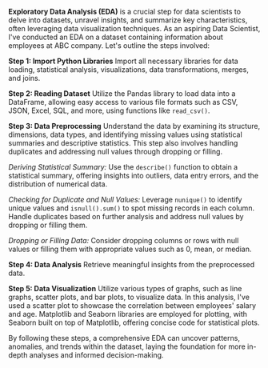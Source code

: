 ****Exploratory Data Analysis (EDA)**** is a crucial step for data scientists to delve into datasets, unravel insights, and summarize key characteristics, often leveraging data visualization techniques. As an aspiring Data Scientist, I've conducted an EDA on a dataset containing information about employees at ABC company. Let's outline the steps involved:

**Step 1: Import Python Libraries**
Import all necessary libraries for data loading, statistical analysis, visualizations, data transformations, merges, and joins.

**Step 2: Reading Dataset**
Utilize the Pandas library to load data into a DataFrame, allowing easy access to various file formats such as CSV, JSON, Excel, SQL, and more, using functions like `read_csv()`.

**Step 3: Data Preprocessing**
Understand the data by examining its structure, dimensions, data types, and identifying missing values using statistical summaries and descriptive statistics. This step also involves handling duplicates and addressing null values through dropping or filling.

*Deriving Statistical Summary:*
Use the `describe()` function to obtain a statistical summary, offering insights into outliers, data entry errors, and the distribution of numerical data.

*Checking for Duplicate and Null Values:*
Leverage `nunique()` to identify unique values and `isnull().sum()` to spot missing records in each column. Handle duplicates based on further analysis and address null values by dropping or filling them.

*Dropping or Filling Data:*
Consider dropping columns or rows with null values or filling them with appropriate values such as 0, mean, or median.

**Step 4: Data Analysis**
Retrieve meaningful insights from the preprocessed data.

**Step 5: Data Visualization**
Utilize various types of graphs, such as line graphs, scatter plots, and bar plots, to visualize data. In this analysis, I've used a scatter plot to showcase the correlation between employees' salary and age. Matplotlib and Seaborn libraries are employed for plotting, with Seaborn built on top of Matplotlib, offering concise code for statistical plots.

By following these steps, a comprehensive EDA can uncover patterns, anomalies, and trends within the dataset, laying the foundation for more in-depth analyses and informed decision-making.
